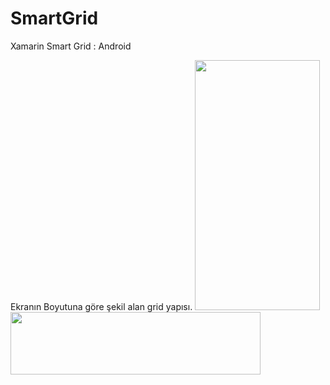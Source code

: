 # SmartGrid
 Xamarin Smart Grid : Android

Ekranın Boyutuna göre şekil alan grid yapısı.
<img src="https://user-images.githubusercontent.com/92273328/180167527-b04128c6-5ed8-4826-9d11-6604b3914351.jpg" data-canonical-src="https://user-images.githubusercontent.com/92273328/180167527-b04128c6-5ed8-4826-9d11-6604b3914351.jpg" width="200" height="400" />
<img src="https://user-images.githubusercontent.com/92273328/180168494-d064a9fd-7df2-41ff-bdbe-dbd37b13bc40.jpg" data-canonical-src="https://user-images.githubusercontent.com/92273328/180168494-d064a9fd-7df2-41ff-bdbe-dbd37b13bc40.jpg" width="400" height="100" />
